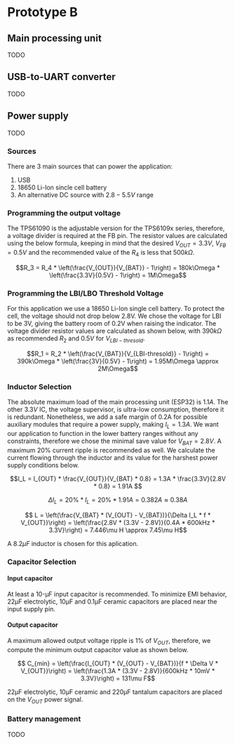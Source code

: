 # Prototype B

## Main processing unit
TODO

## USB-to-UART converter
TODO

## Power supply
TODO

### Sources
There are 3 main sources that can power the application:
1. USB
2. 18650 Li-Ion sincle cell battery
3. An alternative DC source with $2.8-5.5V$ range


### Programming the output voltage
The TPS61090 is the adjustable version for the TPS6109x series, therefore, a voltage divider is required at the FB pin. The resistor values are calculated using the below formula, keeping in mind that the desired $V_{OUT} = 3.3V$, $V_{FB} = 0.5V$ and the recommended value of the $R_4$ is less that $500k\Omega$.

$$R_3 = R_4 * \left(\frac{V_{OUT}}{V_{BAT}} - 1\right) = 180k\Omega * \left(\frac{3.3V}{0.5V} - 1\right) = 1M\Omega$$

### Programming the LBI/LBO Threshold Voltage
For this application we use a 18650 Li-Ion single cell battery. To protect the cell, the voltage should not drop below 2.8V. We chose the voltage for LBI to be 3V, giving the battery room of 0.2V when raising the indicator. The voltage divider resistor values are calculated as shown below, with $390k\Omega$ as recommended $R_2$ and $0.5V$ for $V_{LBI-thresold}$.

$$R_1 = R_2 * \left(\frac{V_{BAT}}{V_{LBI-thresold}} - 1\right) = 390k\Omega * \left(\frac{3V}{0.5V} - 1\right) = 1.95M\Omega \approx 2M\Omega$$

### Inductor Selection
The absolute maximum load of the main processing unit (ESP32) is $1.1A$. The other $3.3V$ IC, the voltage supervisor, is ultra-low consumption, therefore it is redundant. Nonetheless, we add a safe margin of 0.2A for possible auxiliary modules that require a power supply, making $I_L = 1.3A$. We want our application to function in the lower battery ranges without any constraints, therefore we chose the minimal save value for $V_{BAT} = 2.8V$. A maximum 20% current ripple is recommended as well. We calculate the current flowing through the inductor and its value for the harshest power supply conditions below.

$$I_L = I_{OUT} * \frac{V_{OUT}}{V_{BAT} * 0.8} = 1.3A * \frac{3.3V}{2.8V * 0.8} = 1.91A $$

$$\Delta I_L = 20\% * I_L = 20\% * 1.91A = 0.382A \approx 0.38A$$

$$ L = \left(\frac{V_{BAT} * (V_{OUT} - V_{BAT})}{\Delta I_L * f * V_{OUT}}\right)  = \left(\frac{2.8V * (3.3V - 2.8V)}{0.4A * 600kHz * 3.3V}\right) = 7.446\mu H \approx 7.45\mu H$$

A $8.2\mu F$ inductor is chosen for this aplication.

### Capacitor Selection

#### Input capacitor
At least a 10-&micro;F input capacitor is recommended. To minimize EMI behavior, 22&micro;F electrolytic, 10&micro;F and 0.1&micro;F ceramic capacitors are placed near the input supply pin.

#### Output capacitor
A maximum allowed output voltage ripple is 1% of $V_{OUT}$, therefore, we compute the minimum output capacitor value as shown below.

$$ C_{min} = \left(\frac{I_{OUT} * (V_{OUT} - V_{BAT})}{f * \Delta V * V_{OUT}}\right) = \left(\frac{1.3A * (3.3V - 2.8V)}{600kHz * 10mV * 3.3V}\right) = 131\mu F$$

22&micro;F electrolytic, 10&micro;F ceramic and 220&micro;F tantalum capacitors are placed on the $V_{OUT}$ power signal.

### Battery management
TODO